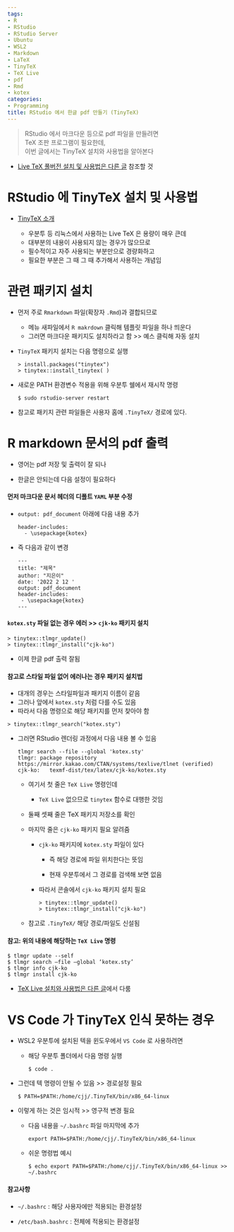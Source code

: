 ```yaml
---
tags:
- R
- RStudio
- RStudio Server
- Ubuntu
- WSL2
- Markdown
- LaTeX
- TinyTeX
- TeX Live
- pdf
- Rmd
- kotex
categories:
- Programming
title: RStudio 에서 한글 pdf 만들기 (TinyTeX)
---
```


> RStudio 에서 마크다운 등으로 pdf 파일을 만들려면  
> TeX 조판 프로그램이 필요한데,  
> 이번 글에서는 TinyTeX 설치와 사용법을 알아본다

- [Live TeX 풀버전 설치 및 사용법은 다른 글](/programming/texlive) 참조할 것


# RStudio 에 TinyTeX 설치 및 사용법

- [TinyTeX 소개](https://yihui.org/tinytex/)

  - 우분투 등 리눅스에서 사용하는 Live TeX 은 용량이 매우 큰데
  - 대부분의 내용이 사용되지 않는 경우가 많으므로
  - 필수적이고 자주 사용되는 부분만으로 경량화하고
  - 필요한 부분은 그 때 그 때 추가해서 사용하는 개념임

# 관련 패키지 설치

- 먼저 주로 `Rmarkdown` 파일(확장자 `.Rmd`)과 결합되므로

  - 메뉴 새파일에서 `R makrdown` 클릭해 템플릿 파일을 하나 띄운다
  - 그러면 마크다운 패키지도 설치하라고 함 >> 예스 클릭해 자동 설치

- `TinyTeX` 패키지 설치는 다음 명령으로 실행
  ```
  > install.packages("tinytex")
  > tinytex::install_tinytex( )
  ```

- 새로운 PATH 환경변수 적용을 위해 우분투 쉘에서 재시작 명령
  ```
  $ sudo rstudio-server restart
  ```

- 참고로 패키지 관련 파일들은 사용자 홈에 `.TinyTeX/` 경로에 있다.


# R markdown 문서의 pdf 출력

- 영어는 pdf 저장 및 출력이 잘 되나

- 한글은 안되는데 다음 설정이 필요하다

#### 먼저 마크다운 문서 헤더의 디폴트 `YAML` 부분 수정
 
- `output: pdf_document` 아래에 다음 내용 추가

  ```
  header-includes:  
    - \usepackage{kotex}
  ```

- 즉 다음과 같이 변경

  ```
  ---
  title: "제목"
  author: "지은이"
  date: '2022 2 12 '
  output: pdf_document
  header-includes:  
   - \usepackage{kotex}  
  ---
  ```

#### `kotex.sty` 파일 없는 경우 에러 >> `cjk-ko` 패키지 설치
```
> tinytex::tlmgr_update()
> tinytex::tlmgr_install("cjk-ko")
```

- 이제 한글 pdf 출력 잘됨

#### 참고로 스타일 파일 없어 에러나는 경우 패키지 설치법

- 대개의 경우는 스타일파일과 패키지 이름이 같음
- 그러나 앞에서 `kotex.sty` 처럼 다를 수도 있음
- 따라서 다음 명령으로 해당 패키지를 먼저 찾아야 함
```
> tinytex::tlmgr_search("kotex.sty")
```
  
- 그러면 RStudio 렌더링 과정에서 다음 내용 볼 수 있음
  ```
  tlmgr search --file --global 'kotex.sty'  
  tlmgr: package repository   
  https://mirror.kakao.com/CTAN/systems/texlive/tlnet (verified)  
  cjk-ko:	texmf-dist/tex/latex/cjk-ko/kotex.sty  
  ```

  - 여기서 첫 줄은 `TeX Live` 명령인데

    - `TeX Live` 없으므로 `tinytex` 함수로 대행한 것임
  
  - 둘째 셋째 줄은 TeX 패키지 저장소를 확인

  - 마지막 줄은 `cjk-ko` 패키지 필요 알려줌

    - `cjk-ko` 패키지에 `kotex.sty` 파일이 있다

      - 즉 해당 경로에 파일 위치한다는 뜻임
  
      - 현재 우분투에서 그 경로를 검색해 보면 없음
    
    - 따라서 콘솔에서 `cjk-ko` 패키지 설치 필요  
      ```
      > tinytex::tlmgr_update()
      > tinytex::tlmgr_install("cjk-ko")
      ```
  
  - 참고로 `.TinyTeX/` 해당 경로/파일도 신설됨
  
#### 참고: 위의 내용에 해당하는 `TeX Live` 명령
```
$ tlmgr update --self
$ tlmgr search –file –global ‘kotex.sty’
$ tlmgr info cjk-ko
$ tlmgr install cjk-ko
```

- [TeX Live 설치와 사용법은 다른 글](/texlive)에서 다룸  
  
  
# VS Code 가 TinyTeX 인식 못하는 경우 

- WSL2 우분투에 설치된 텍을 윈도우에서 `VS Code` 로 사용하려면

  - 해당 우분투 폴더에서 다음 명령 실행  
    ```
    $ code . 
    ```
  
- 그런데 텍 명령이 안될 수 있음 >> 경로설정 필요
  ```
  $ PATH=$PATH:/home/cjj/.TinyTeX/bin/x86_64-linux
  ```
    
- 이렇게 하는 것은 임시적 >> 영구적 변경 필요

  - 다음 내용을 `~/.bashrc` 파일 마지막에 추가  
    ```
    export PATH=$PATH:/home/cjj/.TinyTeX/bin/x86_64-linux
    ```
    
  - 쉬운 명령법 예시  
    ```
    $ echo export PATH=$PATH:/home/cjj/.TinyTeX/bin/x86_64-linux >> ~/.bashrc
    ```

#### 참고사항

- `~/.bashrc` : 해당 사용자에만 적용되는 환경설정

- `/etc/bash.bashrc` : 전체에 적용되는 환경설정

